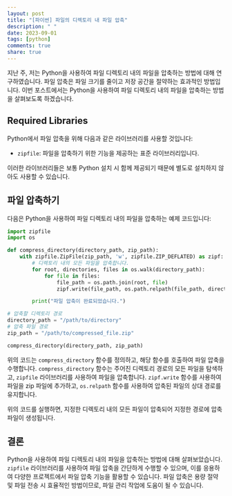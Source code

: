 ```yaml
---
layout: post
title: "[파이썬] 파일의 디렉토리 내 파일 압축"
description: " "
date: 2023-09-01
tags: [python]
comments: true
share: true
---
```


지난 주, 저는 Python을 사용하여 파일 디렉토리 내의 파일을 압축하는 방법에 대해 연구하였습니다. 파일 압축은 파일 크기를 줄이고 저장 공간을 절약하는 효과적인 방법입니다. 이번 포스트에서는 Python을 사용하여 파일 디렉토리 내의 파일을 압축하는 방법을 살펴보도록 하겠습니다.

## Required Libraries

Python에서 파일 압축을 위해 다음과 같은 라이브러리를 사용할 것입니다:

- `zipfile`: 파일을 압축하기 위한 기능을 제공하는 표준 라이브러리입니다.

이러한 라이브러리들은 보통 Python 설치 시 함께 제공되기 때문에 별도로 설치하지 않아도 사용할 수 있습니다.

## 파일 압축하기

다음은 Python을 사용하여 파일 디렉토리 내의 파일을 압축하는 예제 코드입니다:

```python
import zipfile
import os

def compress_directory(directory_path, zip_path):
    with zipfile.ZipFile(zip_path, 'w', zipfile.ZIP_DEFLATED) as zipf:
        # 디렉토리 내의 모든 파일을 압축합니다.
        for root, directories, files in os.walk(directory_path):
            for file in files:
                file_path = os.path.join(root, file)
                zipf.write(file_path, os.path.relpath(file_path, directory_path))

        print("파일 압축이 완료되었습니다.")

# 압축할 디렉토리 경로
directory_path = "/path/to/directory"
# 압축 파일 경로
zip_path = "/path/to/compressed_file.zip"

compress_directory(directory_path, zip_path)
```

위의 코드는 `compress_directory` 함수를 정의하고, 해당 함수를 호출하여 파일 압축을 수행합니다. `compress_directory` 함수는 주어진 디렉토리 경로의 모든 파일을 탐색하고, `zipfile` 라이브러리를 사용하여 파일을 압축합니다. `zipf.write` 함수를 사용하여 파일을 zip 파일에 추가하고, `os.relpath` 함수를 사용하여 압축된 파일의 상대 경로를 유지합니다.

위의 코드를 실행하면, 지정한 디렉토리 내의 모든 파일이 압축되어 지정한 경로에 압축 파일이 생성됩니다.

## 결론

Python을 사용하여 파일 디렉토리 내의 파일을 압축하는 방법에 대해 살펴보았습니다. `zipfile` 라이브러리를 사용하여 파일 압축을 간단하게 수행할 수 있으며, 이를 응용하여 다양한 프로젝트에서 파일 압축 기능을 활용할 수 있습니다. 파일 압축은 용량 절약 및 파일 전송 시 효율적인 방법이므로, 파일 관리 작업에 도움이 될 수 있습니다.